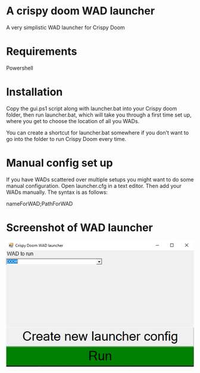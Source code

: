 # A crispy doom WAD launcher
A very simplistic WAD launcher for Crispy Doom

# Requirements
Powershell

# Installation
Copy the gui.ps1 script along with launcher.bat into your Crispy doom folder, then run launcher.bat, which will take you through a first time set up, where you get to choose the location of all you WADs.

You can create a shortcut for launcher.bat somewhere if you don't want to go into the folder to run Crispy Doom every time.

# Manual config set up
If you have WADs scattered over multiple setups you might want to do some manual configuration. Open launcher.cfg in a text editor. Then add your WADs manually. The syntax is as follows:

nameForWAD;PathForWAD

# Screenshot of WAD launcher
![Launcher_screenshot](https://raw.githubusercontent.com/Mymaqn/crispy-doom-wad-launcher/main/Screenshots/WAD_launcher1.png)
